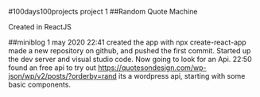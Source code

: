 #100days100projects project 1
##Random Quote Machine

Created in ReactJS

##miniblog
1 may 2020
22:41 created the app with npx create-react-app
made a new repository on github, and pushed the first commit. Started up the dev server and visual studio code. Now going to look for an Api.
22:50 found an free api to try out
https://quotesondesign.com/wp-json/wp/v2/posts/?orderby=rand
its a wordpress api, starting with some basic components.